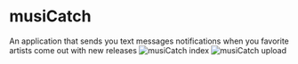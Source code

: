 # musiCatch
An application that sends you text messages notifications when you favorite artists come out with new releases
![musiCatch index]()
![musiCatch upload]()
